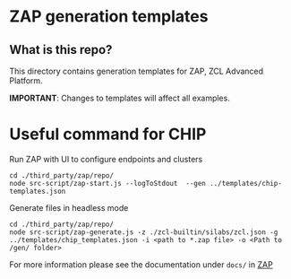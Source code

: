 # ZAP generation templates

## What is this repo?

This directory contains generation templates for ZAP, ZCL Advanced Platform.

**IMPORTANT**: Changes to templates will affect all examples.

# Useful command for CHIP

Run ZAP with UI to configure endpoints and clusters

```
cd ./third_party/zap/repo/
node src-script/zap-start.js --logToStdout  --gen ../templates/chip-templates.json
```

Generate files in headless mode

```
cd ./third_party/zap/repo/
node src-script/zap-generate.js -z ./zcl-builtin/silabs/zcl.json -g ../templates/chip_templates.json -i <path to *.zap file> -o <Path to /gen/ folder>
```

For more information please see the documentation under
`docs/` in [ZAP](https://github.com/project-chip/zap)
